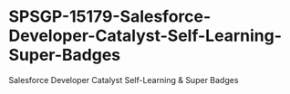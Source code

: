 # SPSGP-15179-Salesforce-Developer-Catalyst-Self-Learning-Super-Badges
Salesforce Developer Catalyst Self-Learning &amp; Super Badges
